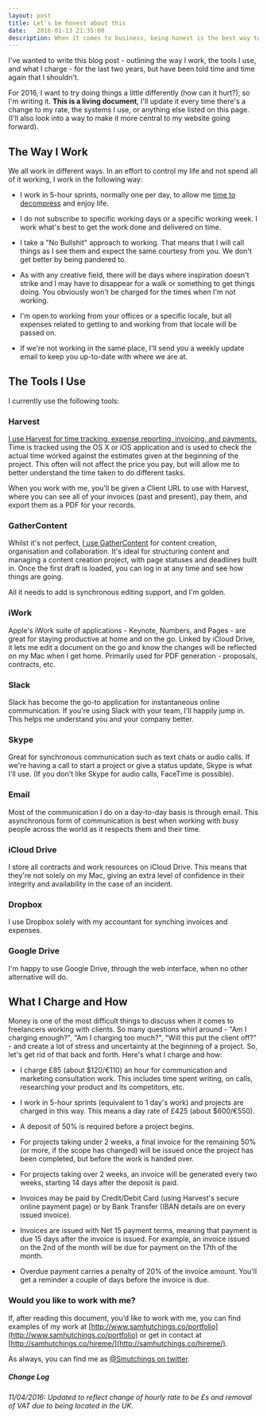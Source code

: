 ```yaml
---
layout: post
title: Let's be honest about this
date:   2016-01-13 21:35:00
description: When it comes to business, being honest is the best way to go. In this post, I outline how I work, what tools I use and how much I charge.
---
```


I've wanted to write this blog post - outlining the way I work, the tools I use, and what I charge -  for the last two years, but have been told time and time again that I shouldn't. 

For 2016, I want to try doing things a little differently (how can it hurt?), so I'm writing it. **This is a living document**, I'll update it every time there's a change to my rate, the systems I use, or anything else listed on this page. (I'll also look into a way to make it more central to my website going forward).

## The Way I Work


We all work in different ways. In an effort to control my life and not spend all of it working, I work in the following way:

- I work in 5-hour sprints, normally one per day, to allow me [time to decompress](https://medium.com/lessons-learned-1/it-attacks-from-within-d2f50e9da5ef#.ucf4usnrp) and enjoy life.

- I do not subscribe to specific working days or a specific working week. I work what's best to get the work done and delivered on time.

- I take a "No Bullshit" approach to working. That means that I will call things as I see them and expect the same courtesy from you. We don't get better by being pandered to.

- As with any creative field, there will be days where inspiration doesn't strike and I may have to disappear for a walk or something to get things doing. You obviously won't be charged for the times when I'm not working.

- I'm open to working from your offices or a specific locale, but all expenses related to getting to and working from that locale will be passed on.

- If we're not working in the same place, I'll send you a weekly update email to keep you up-to-date with where we are at.

## The Tools I Use

I currently use the following tools:

### Harvest

[I use Harvest for time tracking, expense reporting, invoicing, and payments.](http://try.hrv.st/8-72883) Time is tracked using the OS X or iOS application and is used to check the actual time worked against the estimates given at the beginning of the project. This often will not affect the price you pay, but will allow me to better understand the time taken to do different tasks.

When you work with me, you'll be given a Client URL to use with Harvest, where you can see all of your invoices (past and present), pay them, and export them as a PDF for your records.

### GatherContent

Whilst it's not perfect, [I use GatherContent](http://gathercontent.com) for content creation, organisation and collaboration. It's ideal for structuring content and managing a content creation project, with page statuses and deadlines built in. Once the first draft is loaded, you can log in at any time and see how things are going. 


All it needs to add is synchronous editing support, and I'm golden.

### iWork

Apple's iWork suite of applications - Keynote, Numbers, and Pages - are great for staying productive at home and on the go. Linked by iCloud Drive, it lets me edit a document on the go and know the changes will be reflected on my Mac when I get home. Primarily used for PDF generation - proposals, contracts, etc.

### Slack

Slack has become the go-to application for instantaneous online communication. If you're using Slack with your team, I'll happily jump in. This helps me understand you and your company better.

### Skype

Great for synchronous communication such as text chats or audio calls. If we're having a call to start a project or give a status update, Skype is what I'll use. (If you don't like Skype for audio calls, FaceTime is possible).

### Email

Most of the communication I do on a day-to-day basis is through email. This asynchronous form of communication is best when working with busy people across the world as it respects them and their time.

### iCloud Drive

I store all contracts and work resources on iCloud Drive. This means that they're not solely on my Mac, giving an extra level of confidence in their integrity and availability in the case of an incident. 

### Dropbox

I use Dropbox solely with my accountant for synching invoices and expenses. 

### Google Drive

I'm happy to use Google Drive, through the web interface, when no other alternative will do.

## What I Charge and How

Money is one of the most difficult things to discuss when it comes to freelancers working with clients. So many questions whirl around - "Am I charging enough?", "Am I charging too much?", "Will this put the client off?" - and create a lot of stress and uncertainty at the beginning of a project. So, let's get rid of that back and forth. Here's what I charge and how:

- I charge £85 (about $120/€110) an hour for communication and marketing consultation work. This includes time spent writing, on calls, researching your product and its competitors, etc.

- I work in 5-hour sprints (equivalent to 1 day's work) and projects are charged in this way. This means a day rate of £425 (about $600/€550).

- A deposit of 50% is required before a project begins.

- For projects taking under 2 weeks, a final invoice for the remaining 50% (or more, if the scope has changed) will be issued once the project has been completed, but before the work is handed over.

- For projects taking over 2 weeks, an invoice will be generated every two weeks, starting 14 days after the deposit is paid.

- Invoices may be paid by Credit/Debit Card (using Harvest's secure online payment page) or by Bank Transfer (IBAN details are on every issued invoice).

- Invoices are issued with Net 15 payment terms, meaning that payment is due 15 days after the invoice is issued. For example, an invoice issued on the 2nd of the month will be due for payment on the 17th of the month.

- Overdue payment carries a penalty of 20% of the invoice amount. You'll get a reminder a couple of days before the invoice is due. 

### Would you like to work with me?

If, after reading this document, you’d like to work with me, you can find examples of my work at [http://www.samhutchings.co/portfolio](http://www.samhutchings.co/portfolio) or get in contact at [http://samhutchings.co/hireme/](http://samhutchings.co/hireme/).

As always, you can find me as [@Smutchings on twitter](http://twitter.com/@smutchings).

##### Change Log

_11/04/2016: Updated to reflect change of hourly rate to be £s and removal of VAT due to being located in the UK._